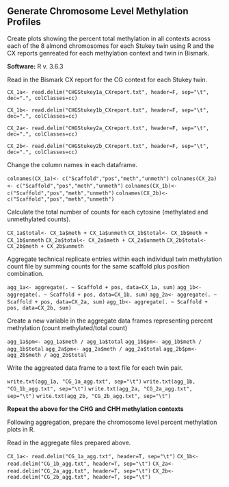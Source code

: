 ## Generate Chromosome Level Methylation Profiles

Create plots showing the percent total methylation in all contexts across each of the 8 almond chromosomes for each Stukey twin using R and the CX reports genreated for each methylation context and twin in Bismark.

**Software:**
R v. 3.6.3

Read in the Bismark CX report for the CG context for each Stukey twin.

```CX_1a<- read.delim("CHGStukey1a_CXreport.txt", header=F, sep="\t", dec=".", colClasses=cc)```

```CX_1b<- read.delim("CHGStukey1b_CXreport.txt", header=F, sep="\t", dec=".", colClasses=cc)```

```CX_2a<- read.delim("CHGStukey2a_CXreport.txt", header=F, sep="\t", dec=".", colClasses=cc)```

```CX_2b<- read.delim("CHGStukey2b_CXreport.txt", header=F, sep="\t", dec=".", colClasses=cc)```

Change the column names in each dataframe.

```colnames(CX_1a)<- c("Scaffold","pos","meth","unmeth")```
```colnames(CX_2a)<- c("Scaffold","pos","meth","unmeth")```
```colnames(CX_1b)<- c("Scaffold","pos","meth","unmeth")```
```colnames(CX_2b)<- c("Scaffold","pos","meth","unmeth")```

Calculate the total number of counts for each cytosine (methylated and unmethylated counts).

```CX_1a$total<- CX_1a$meth + CX_1a$unmeth```
```CX_1b$total<- CX_1b$meth + CX_1b$unmeth```
```CX_2a$total<- CX_2a$meth + CX_2a$unmeth```
```CX_2b$total<- CX_2b$meth + CX_2b$unmeth```

Aggregate technical replicate entries within each individual twin methylation count file by summing counts for the same scaffold plus position combination.

```agg_1a<- aggregate(. ~ Scaffold + pos, data=CX_1a, sum)```
```agg_1b<- aggregate(. ~ Scaffold + pos, data=CX_1b, sum)```
```agg_2a<- aggregate(. ~ Scaffold + pos, data=CX_2a, sum)```
```agg_1b<- aggregate(. ~ Scaffold + pos, data=CX_2b, sum)```

Create a new variable in the aggregate data frames representing percent methylation (count methylated/total count)

```agg_1a$pm<- agg_1a$meth / agg_1a$total```
```agg_1b$pm<- agg_1b$meth / agg_1b$total```
```agg_2a$pm<- agg_2a$meth / agg_2a$total```
```agg_2b$pm<- agg_2b$meth / agg_2b$total```

Write the aggreated data frame to a text file for each twin pair.

```write.txt(agg_1a, "CG_1a_agg.txt", sep="\t")```
```write.txt(agg_1b, "CG_1b_agg.txt", sep="\t")```
```write.txt(agg_2a, "CG_2a_agg.txt", sep="\t")```
```write.txt(agg_2b, "CG_2b_agg.txt", sep="\t")```

**Repeat the above for the CHG and CHH methylation contexts**

Following aggregation, prepare the chromosome level percent methylation plots in R.

Read in the aggregate files prepared above.

```CX_1a<- read.delim("CG_1a_agg.txt", header=T, sep="\t")```
```CX_1b<- read.delim("CG_1b_agg.txt", header=T, sep="\t")```
```CX_2a<- read.delim("CG_2a_agg.txt", header=T, sep="\t")```
```CX_2b<- read.delim("CG_2b_agg.txt", header=T, sep="\t")```
